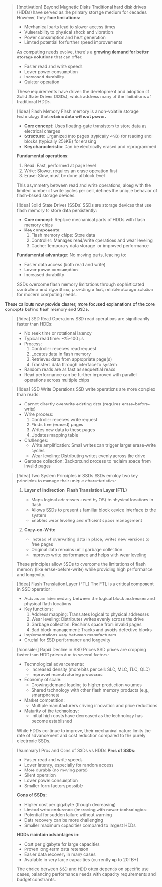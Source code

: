 > [!motivation] Beyond Magnetic Disks
> Traditional hard disk drives (HDDs) have served as the primary storage medium for decades. However, they **face limitations:**
> - Mechanical parts lead to slower access times
> - Vulnerability to physical shock and vibration
> - Power consumption and heat generation
> - Limited potential for further speed improvements
> 
> As computing needs evolve, there's a **growing demand for better storage solutions** that can offer:
> - Faster read and write speeds
> - Lower power consumption
> - Increased durability
> - Quieter operation
> 
> These requirements have driven the development and adoption of Solid State Drives (SSDs), which address many of the limitations of traditional HDDs.


> [!idea] Flash Memory
> Flash memory is a non-volatile storage technology that **retains data without power:**
> 
> - **Core concept**: Uses floating-gate transistors to store data as electrical charges
> - **Structure**: Organized into pages (typically 4KB) for reading and blocks (typically 256KB) for erasing
> - **Key characteristic**: Can be electrically erased and reprogrammed
> 
> **Fundamental operations**:
> 1. Read: Fast, performed at page level
> 2. Write: Slower, requires an erase operation first
> 3. Erase: Slow, must be done at block level
> 
> This asymmetry between read and write operations, along with the limited number of write cycles per cell, defines the unique behavior of flash-based storage devices.

> [!idea] Solid State Drives (SSDs)
> SSDs are storage devices that use flash memory to store data persistently:
> 
> - **Core concept**: Replace mechanical parts of HDDs with flash memory chips
> - **Key components**:
>   1. Flash memory chips: Store data
>   2. Controller: Manages read/write operations and wear leveling
>   3. Cache: Temporary data storage for improved performance
> 
> **Fundamental advantage**: No moving parts, leading to:
> - Faster data access (both read and write)
> - Lower power consumption
> - Increased durability
> 
> SSDs overcome flash memory limitations through sophisticated controllers and algorithms, providing a fast, reliable storage solution for modern computing needs.

These callouts now provide clearer, more focused explanations of the core concepts behind flash memory and SSDs.

> [!idea] SSD Read Operations
> SSD read operations are significantly faster than HDDs:
> - No seek time or rotational latency
> - Typical read time: ~25-100 μs
> - Process:
>   1. Controller receives read request
>   2. Locates data in flash memory
>   3. Retrieves data from appropriate page(s)
>   4. Transfers data through interface to system
> - Random reads are as fast as sequential reads
> - Read performance can be further improved with parallel operations across multiple chips

> [!idea] SSD Write Operations
> SSD write operations are more complex than reads:
> - Cannot directly overwrite existing data (requires erase-before-write)
> - Write process:
>   1. Controller receives write request
>   2. Finds free (erased) pages
>   3. Writes new data to these pages
>   4. Updates mapping table
> - Challenges:
>   - Write amplification: Small writes can trigger larger erase-write cycles
>   - Wear leveling: Distributing writes evenly across the drive
> - Garbage collection: Background process to reclaim space from invalid pages

> [!idea] Two System Principles in SSDs
> SSDs employ two key principles to manage their unique characteristics:
> 
> 1. **Layer of Indirection: Flash Translation Layer (FTL)**
>    - Maps logical addresses (used by OS) to physical locations in flash
>    - Allows SSDs to present a familiar block device interface to the system
>    - Enables wear leveling and efficient space management
> 
> 2. **Copy-on-Write**
>    - Instead of overwriting data in place, writes new versions to free pages
>    - Original data remains until garbage collection
>    - Improves write performance and helps with wear leveling
> 
> These principles allow SSDs to overcome the limitations of flash memory (like erase-before-write) while providing high performance and longevity.

> [!idea] Flash Translation Layer (FTL)
> The FTL is a critical component in SSD operation:
> - Acts as an intermediary between the logical block addresses and physical flash locations
> - Key functions:
>   1. Address mapping: Translates logical to physical addresses
>   2. Wear leveling: Distributes writes evenly across the drive
>   3. Garbage collection: Reclaims space from invalid pages
>   4. Bad block management: Tracks and avoids defective blocks
> - Implementations vary between manufacturers
> - Crucial for SSD performance and longevity

> [!consider] Rapid Decline in SSD Prices
> SSD prices are dropping faster than HDD prices due to several factors:
> - Technological advancements:
>   - Increased density (more bits per cell: SLC, MLC, TLC, QLC)
>   - Improved manufacturing processes
> - Economy of scale:
>   - Growing demand leading to higher production volumes
>   - Shared technology with other flash memory products (e.g., smartphones)
> - Market competition:
>   - Multiple manufacturers driving innovation and price reductions
> - Maturity of the technology:
>   - Initial high costs have decreased as the technology has become established
> 
> While HDDs continue to improve, their mechanical nature limits the rate of advancement and cost reduction compared to the purely electronic SSDs.

> [!summary] Pros and Cons of SSDs vs HDDs
> **Pros of SSDs:**
> - Faster read and write speeds
> - Lower latency, especially for random access
> - More durable (no moving parts)
> - Silent operation
> - Lower power consumption
> - Smaller form factors possible
> 
> **Cons of SSDs:**
> - Higher cost per gigabyte (though decreasing)
> - Limited write endurance (improving with newer technologies)
> - Potential for sudden failure without warning
> - Data recovery can be more challenging
> - Smaller maximum capacities compared to largest HDDs
> 
> **HDDs maintain advantages in:**
> - Cost per gigabyte for large capacities
> - Proven long-term data retention
> - Easier data recovery in many cases
> - Available in very large capacities (currently up to 20TB+)
> 
> The choice between SSD and HDD often depends on specific use cases, balancing performance needs with capacity requirements and budget constraints.
